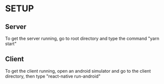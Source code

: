 # SETUP #

## Server ## 
To get the server running, go to root directory and type the command "yarn start"

## Client ##
To get the client running, open an android simulator and go to the client directory, then type "react-native run-android"